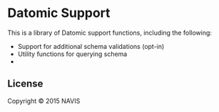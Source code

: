 # Datomic Support

This is a library of Datomic support functions, including the following:

- Support for additional schema validations (opt-in)
- Utility functions for querying schema
- 

## License

Copyright © 2015 NAVIS
